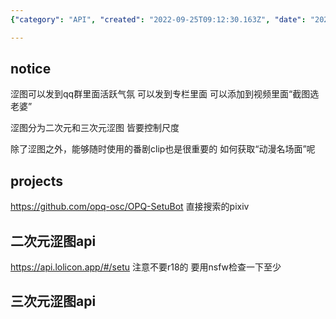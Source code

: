 ```yaml
---
{"category": "API", "created": "2022-09-25T09:12:30.163Z", "date": "2022-09-25 09:12:30", "description": "This article discusses the Setu Bot API, which enables sharing of explicit content such as erotic images and anime clips. The bot supports posting in QQ groups, personal columns, and adding to videos. It handles both second-hand and third-hand explicit images with adjustable content scale. Users are advised against using R18 content and to be cautious about NSFW content.", "modified": "2022-09-25T09:24:07.065Z", "tags": ["Setu Bot API", "explicit content", "erotic images", "anime clips", "QQ groups", "personal columns", "NSFW"], "title": "涩图Api Setu Bot"}

---
```


## notice

涩图可以发到qq群里面活跃气氛 可以发到专栏里面 可以添加到视频里面“截图选老婆”

涩图分为二次元和三次元涩图 皆要控制尺度

除了涩图之外，能够随时使用的番剧clip也是很重要的 如何获取“动漫名场面”呢

## projects

https://github.com/opq-osc/OPQ-SetuBot 直接搜索的pixiv

## 二次元涩图api

https://api.lolicon.app/#/setu 注意不要r18的 要用nsfw检查一下至少

## 三次元涩图api
